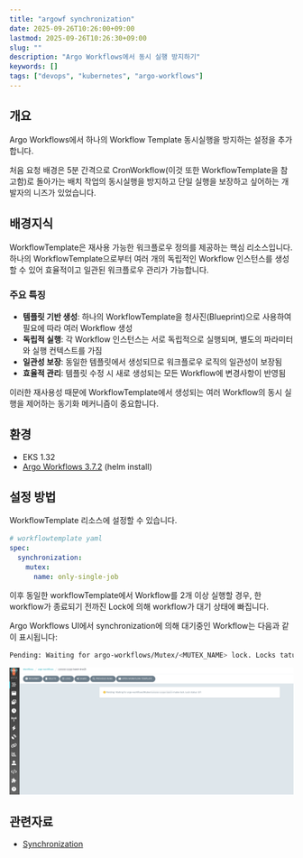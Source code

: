 ```yaml
---
title: "argowf synchronization"
date: 2025-09-26T10:26:00+09:00
lastmod: 2025-09-26T10:26:30+09:00
slug: ""
description: "Argo Workflows에서 동시 실행 방지하기"
keywords: []
tags: ["devops", "kubernetes", "argo-workflows"]
---
```


## 개요

Argo Workflows에서 하나의 Workflow Template 동시실행을 방지하는 설정을 추가합니다.

처음 요청 배경은 5분 간격으로 CronWorkflow(이것 또한 WorkflowTemplate을 참고함)로 돌아가는 배치 작업의 동시실행을 방지하고 단일 실행을 보장하고 싶어하는 개발자의 니즈가 있었습니다.

## 배경지식

WorkflowTemplate은 재사용 가능한 워크플로우 정의를 제공하는 핵심 리소스입니다. 하나의 WorkflowTemplate으로부터 여러 개의 독립적인 Workflow 인스턴스를 생성할 수 있어 효율적이고 일관된 워크플로우 관리가 가능합니다.

### 주요 특징

- **템플릿 기반 생성**: 하나의 WorkflowTemplate을 청사진(Blueprint)으로 사용하여 필요에 따라 여러 Workflow 생성
- **독립적 실행**: 각 Workflow 인스턴스는 서로 독립적으로 실행되며, 별도의 파라미터와 실행 컨텍스트를 가짐
- **일관성 보장**: 동일한 템플릿에서 생성되므로 워크플로우 로직의 일관성이 보장됨
- **효율적 관리**: 템플릿 수정 시 새로 생성되는 모든 Workflow에 변경사항이 반영됨

이러한 재사용성 때문에 WorkflowTemplate에서 생성되는 여러 Workflow의 동시 실행을 제어하는 동기화 메커니즘이 중요합니다.

## 환경

- EKS 1.32
- [Argo Workflows 3.7.2](https://github.com/argoproj/argo-workflows/releases/tag/v3.7.2) (helm install)

## 설정 방법

WorkflowTemplate 리소스에 설정할 수 있습니다.

```yaml {hl_lines=["4-5"]}
# workflowtemplate yaml
spec:
  synchronization:
    mutex:
      name: only-single-job
```

이후 동일한 workflowTemplate에서 Workflow를 2개 이상 실행할 경우, 한 workflow가 종료되기 전까진 Lock에 의해 workflow가 대기 상태에 빠집니다.

Argo Workflows UI에서 synchronization에 의해 대기중인 Workflow는 다음과 같이 표시됩니다:

```bash
Pending: Waiting for argo-workflows/Mutex/<MUTEX_NAME> lock. Locks tatus: 0/1
```

![Waiting workflow due to locking](./1.png)

## 관련자료

- [Synchronization](https://argo-workflows.readthedocs.io/en/latest/synchronization/)
